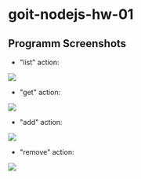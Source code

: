 # goit-nodejs-hw-01

## Programm Screenshots
- "list" action:

<img src="https://imgsh.net/i/vZnjlvV.png"/>

- "get" action:
  
<img src="https://imgsh.net/i/ZpIHaa6.png"/>

- "add" action:

<img src="https://imgsh.net/i/3loZjef.png"/>

- "remove" action:

<img src="https://imgsh.net/i/uTfWiSQ.png"/>
